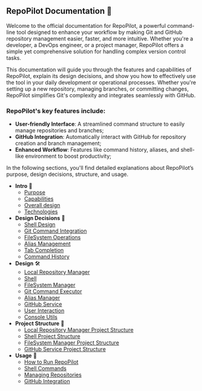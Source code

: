 ## RepoPilot Documentation 📘

Welcome to the official documentation for RepoPilot, a powerful command-line tool designed to enhance your workflow by making Git and GitHub repository management easier, faster, and more intuitive. Whether you're a developer, a DevOps engineer, 
or a project manager, RepoPilot offers a simple yet comprehensive solution for handling complex version control tasks.

This documentation will guide you through the features and capabilities of RepoPilot, explain its design decisions, and show you how to effectively use the tool in your daily development or operational processes. 
Whether you're setting up a new repository, managing branches, or committing changes, RepoPilot simplifies Git's complexity and integrates seamlessly with GitHub.

### RepoPilot's key features include:

- **User-friendly Interface**: A streamlined command structure to easily manage repositories and branches;
- **GitHub Integration**: Automatically interact with GitHub for repository creation and branch management;
- **Enhanced Workflow**: Features like command history, aliases, and shell-like environment to boost productivity;
  
In the following sections, you'll find detailed explanations about RepoPilot’s purpose, design decisions, structure, and usage.

* **Intro** 📜
    - [Purpose](Docs/intro-purpose.md)
    - [Capabilities](Docs/intro-capabilities.md)
    - [Overall design](Docs/intro-design.md)
    - [Technologies](Docs/intro-technologies.md)
* **Design Decisions** 🧩
    - [Shell Design](Docs/design-decision-shell.md)
    - [Git Command Integration](Docs/design-decision-git-command-integration.md)
    - [FileSystem Operations](Docs/design-decision-filesystem-operations.md)
    - [Alias Management](Docs/design-decision-alias-managment.md)
    - [Tab Completion](Docs/design-decision-tab-completion.md)
    - [Command History](Docs/design-decision-command-history.md)
* **Design** 🛠️
    - [Local Repository Manager](Docs/design-search-service.md)
    - [Shell](Docs/design-user-service.md)
    - [FileSystem Manager](Docs/design-topicarticle-service.md)
    - [Git Command Executor](Docs/design-privatehistory-service.md)
    - [Alias Manager](Docs/design-logcollection-service.md)
    - [GitHub Service](Docs/design-logcollection-service.md)
    - [User Interaction](Docs/design-logcollection-service.md)
    - [Console Utils](Docs/design-logcollection-service.md)
* **Project Structure** 📂
    - [Local Repository Manager Project Structure](Docs/project-structure-user-service.md)
    - [Shell Project Structure](Docs/project-structure-topic-article-service.md)
    - [FileSystem Manager Project Structure](Docs/project-structure-private-history-service.md)
    - [GitHub Service Project Structure](Docs/project-structure-public-history-service.md)
* **Usage** 🚀
   - [How to Run RepoPilot](Docs/usage-how-to-run.md)
   - [Shell Commands](Docs/usage-how-to-run.md)
   - [Managing Repositories](Docs/usage-how-to-run.md)
   - [GitHub Integration](Docs/usage-how-to-run.md)
